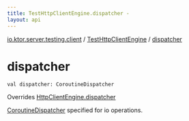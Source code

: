 ```yaml
---
title: TestHttpClientEngine.dispatcher - 
layout: api
---
```


<div class='api-docs-breadcrumbs'><a href="../index.html">io.ktor.server.testing.client</a> / <a href="index.html">TestHttpClientEngine</a> / <a href="./dispatcher.html">dispatcher</a></div>

# dispatcher

<div class="signature"><code><span class="keyword">val </span><span class="identifier">dispatcher</span><span class="symbol">: </span><span class="identifier">CoroutineDispatcher</span></code></div>

Overrides <a href="../../io.ktor.client.engine/-http-client-engine/dispatcher.html">HttpClientEngine.dispatcher</a>

<a href="#">CoroutineDispatcher</a> specified for io operations.

